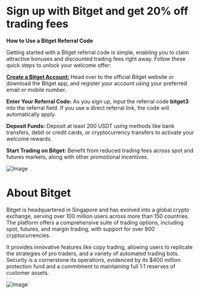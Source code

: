 # **Sign up with Bitget and get 20% off trading fees**

**How to Use a Bitget Referral Code**

Getting started with a Bitget referral code is simple, enabling you to claim attractive bonuses and discounted trading fees right away. Follow these quick steps to unlock your welcome offer:

**[Create a Bitget Account:](https://partner.bitget.com/bg/BITGET3)** Head over to the official Bitget website or download the Bitget app, and register your account using your preferred email or mobile number.

**Enter Your Referral Code:** As you sign up, input the referral code **bitget3** into the referral field. If you use a direct referral link, the code will automatically apply.

**Deposit Funds:** Deposit at least 200 USDT using methods like bank transfers, debit or credit cards, or cryptocurrency transfers to activate your welcome rewards.

**Start Trading on Bitget:** Benefit from reduced trading fees across spot and futures markets, along with other promotional incentives.

![Image](https://github.com/user-attachments/assets/3b6fd4b0-2de8-4e47-bdd7-63e2ffa748b5)

# **About Bitget**

Bitget is headquartered in Singapore and has evolved into a global crypto exchange, serving over 100 million users across more than 150 countries. The platform offers a comprehensive suite of trading options, including spot, futures, and margin trading, with support for over 800 cryptocurrencies. 

It provides innovative features like copy trading, allowing users to replicate the strategies of pro traders, and a variety of automated trading bots. Security is a cornerstone its operations, evidenced by its $400 million protection fund and a commitment to maintaining full 1:1 reserves of customer assets.

![Image](https://github.com/user-attachments/assets/f82651e3-aa83-47c8-8443-9f38f673bb16)
